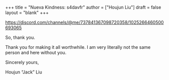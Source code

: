 +++
title = "Nueva Kindness: s4davfr"
author = ["Houjun Liu"]
draft = false
layout = "blank"
+++

<https://discord.com/channels/@me/737841367098720358/1025266460500693065>

So, thank you.

Thank you for making it all worthwhile. I am very literally not the same person and here without you.

Sincerely yours,

Houjun “Jack” Liu
